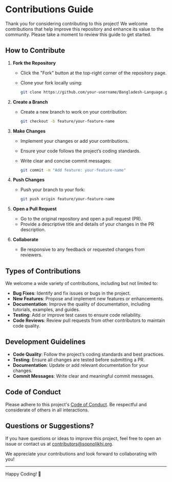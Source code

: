 # Contributions Guide

Thank you for considering contributing to this project! We welcome contributions that help improve this repository and enhance its value to the community. Please take a moment to review this guide to get started.

## How to Contribute

1. **Fork the Repository**

   - Click the "Fork" button at the top-right corner of the repository page.
   - Clone your fork locally using:

     ```bash
     git clone https://github.com/your-username/Bangladesh-Language.git
     ```

2. **Create a Branch**

   - Create a new branch to work on your contribution:

     ```bash
     git checkout -b feature/your-feature-name
     ```

3. **Make Changes**

   - Implement your changes or add your contributions.
   - Ensure your code follows the project’s coding standards.
   - Write clear and concise commit messages:

     ```bash
     git commit -m "Add feature: your-feature-name"
     ```

4. **Push Changes**

   - Push your branch to your fork:

     ```bash
     git push origin feature/your-feature-name
     ```

5. **Open a Pull Request**

   - Go to the original repository and open a pull request (PR).
   - Provide a descriptive title and details of your changes in the PR description.

6. **Collaborate**
   - Be responsive to any feedback or requested changes from reviewers.

## Types of Contributions

We welcome a wide variety of contributions, including but not limited to:

- **Bug Fixes**: Identify and fix issues or bugs in the project.
- **New Features**: Propose and implement new features or enhancements.
- **Documentation**: Improve the quality of documentation, including tutorials, examples, and guides.
- **Testing**: Add or improve test cases to ensure code reliability.
- **Code Reviews**: Review pull requests from other contributors to maintain code quality.

## Development Guidelines

- **Code Quality**: Follow the project’s coding standards and best practices.
- **Testing**: Ensure all changes are tested before submitting a PR.
- **Documentation**: Update or add relevant documentation for your changes.
- **Commit Messages**: Write clear and meaningful commit messages.

## Code of Conduct

Please adhere to this project's [Code of Conduct](./code_of_conduct.md). Be respectful and considerate of others in all interactions.

## Questions or Suggestions?

If you have questions or ideas to improve this project, feel free to open an issue or contact us at [contributors@sopnolikhi.org](mailto:contributors@sopnolikhi.org).

We appreciate your contributions and look forward to collaborating with you!

---

Happy Coding! 🚀
